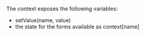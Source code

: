 The context exposes the following variables:

- setValue(name, value)
- the state for the forms available as context[name]
